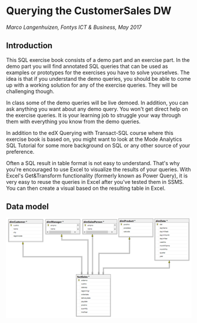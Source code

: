 # Querying the CustomerSales DW

_Marco Langenhuizen, Fontys ICT & Business, May 2017_

## Introduction

This SQL exercise book consists of a demo part and an exercise part. In the demo part you will find annotated SQL queries that can be used as examples or prototypes for the exercises you have to solve yourselves. The idea is that if you understand the demo queries, you should be able to come up with a working solution for any of the exercise queries. They will be challenging though.

In class some of the demo queries will be live demoed. In addition, you can ask anything you want about any demo query. You won't get direct help on the exercise queries. It is your learning job to struggle your way through them with everything you know from the demo queries.

In addition to the edX Querying with Transact-SQL course where this exercise book is based on, you might want to look at the Mode Analytics SQL Tutorial for some more background on SQL or any other source of your preference.

Often a SQL result in table format is not easy to understand. That's why you're encouraged to use Excel to visualize the results of your queries. With Excel's Get&Transform functionality (formerly known as Power Query), it is very easy to reuse the queries in Excel after you've tested them in SSMS. You can then create a visual based on the resulting table in Excel.

## Data model
![](CustomerSalesDW.jpg)
